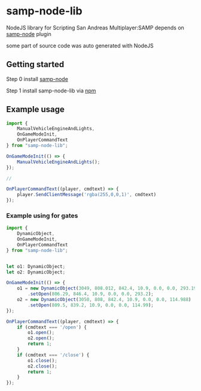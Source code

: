 # samp-node-lib
NodeJS library for Scripting San Andreas Multiplayer:SAMP depends on [samp-node](https://github.com/AmyrAhmady/samp-node) plugin

some part of source code was auto generated with NodeJS

## Getting started
Step 0 install [samp-node](https://github.com/AmyrAhmady/samp-node)

Step 1 install samp-node-lib via [npm](https://www.npmjs.com/package/samp-node-lib)

## Example usage

```ts
import {
    ManualVehicleEngineAndLights,
    OnGameModeInit,
    OnPlayerCommandText
} from "samp-node-lib";

OnGameModeInit(() => {
    ManualVehicleEngineAndLights();
});

//

OnPlayerCommandText((player, cmdtext) => {
    player.SendClientMessage('rgba(255,0,0,1)', cmdtext)
});
```

### Example using for gates
```ts
import {
    DynamicObject,
    OnGameModeInit,
    OnPlayerCommandText
} from "samp-node-lib";


let o1: DynamicObject;
let o2: DynamicObject;

OnGameModeInit(() => {
    o1 = new DynamicObject(3049, 808.012, 842.4, 10.9, 0.0, 0.0, 293.198)
        .setOpen(806.29, 846.4, 10.9, 0.0, 0.0, 293.2);
    o2 = new DynamicObject(3050, 808, 842.4, 10.9, 0.0, 0.0, 114.988)
        .setOpen(809.5, 839.2, 10.9, 0.0, 0.0, 114.99);
});

OnPlayerCommandText((player, cmdtext) => {
    if (cmdtext === '/open') {
        o1.open();
        o2.open();
        return 1;
    }
    if (cmdtext === '/close') {
        o1.close();
        o2.close();
        return 1;
    }
});
```